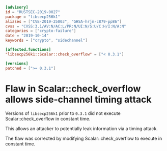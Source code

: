 ```toml
[advisory]
id = "RUSTSEC-2019-0027"
package = "libsecp256k1"
aliases = ["CVE-2019-25003", "GHSA-hrjm-c879-pp86"]
cvss = "CVSS:3.1/AV:N/AC:L/PR:N/UI:N/S:U/C:H/I:N/A:N"
categories = ["crypto-failure"]
date = "2019-10-14"
keywords = ["crypto", "sidechannel"]

[affected.functions]
"libsecp256k1::Scalar::check_overflow" = ["< 0.3.1"]

[versions]
patched = [">= 0.3.1"]
```

# Flaw in Scalar::check_overflow allows side-channel timing attack

Versions of `libsecp256k1` prior to `0.3.1` did not execute
Scalar::check_overflow in constant time.

This allows an attacker to potentially leak information via a timing attack.

The flaw was corrected by modifying Scalar::check_overflow to execute in
constant time.

